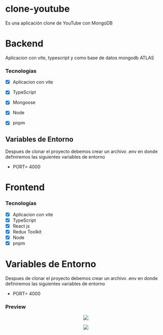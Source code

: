 # clone-youtube

Es una aplicación clone de YouTube con MongoDB


# Backend
Aplicacion con vite, typescript y como base de datos mongodb ATLAS
### Tecnologías

- [x] Aplicacion con vite
- [x] TypeScript
- [x] Mongoose
- [x] Node
- [x] pnpm 


## Variables de Entorno
Despues de clonar el proyecto debemos crear un archivo .env  en donde definiremos las siguientes variables de entorno 
- PORT= 4000

# Frontend

### Tecnologías

- [x] Aplicacion con vite
- [x] TypeScript
- [x] React js
- [x] Redux Toolkit
- [x] Node
- [x] pnpm 

# Variables de Entorno
Despues de clonar el proyecto debemos crear un archivo .env  en donde definiremos las siguientes variables de entorno 
- PORT= 4000

 ### Preview


<p align="center">
    <img src="./assets/taskpage.png" />
<p/>


<p align="center">
    <img src="./assets/taskform.png" />
<p/>
